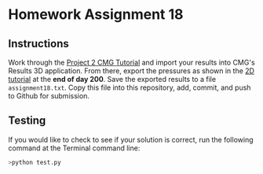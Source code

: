 # Homework Assignment 18

## Instructions

Work through the [Project 2 CMG Tutorial](https://youtu.be/0wFy36pjdX8) and import your results into CMG's Results 3D application.  From there, export the pressures as shown in the [2D tutorial](https://youtu.be/4UGY74SJZ-o) at the **end of day 200**. Save the exported results to a file `assignment18.txt`.  Copy this file into this repository, add, commit, and push to Github for submission.

## Testing

If you would like to check to see if your solution is correct, run the following command at the Terminal command line:

```bash
>python test.py
```
